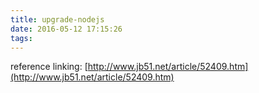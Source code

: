 ```yaml
---
title: upgrade-nodejs
date: 2016-05-12 17:15:26
tags:
---
```


reference linking:
[http://www.jb51.net/article/52409.htm](http://www.jb51.net/article/52409.htm)
